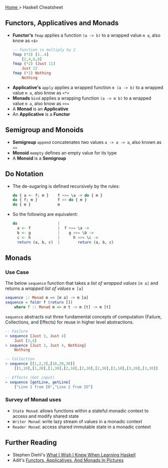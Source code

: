 [ Home ](https://jeffwindsor.github.io/) > Haskell Cheatsheet

## Functors, Applicatives and Monads

* **Functor's** `fmap` applies a function `(a -> b)` to a wrapped value `m a`, also know as `<$>`
    ```haskell
    -- function is multiply by 2
    fmap (*2) [1..4]
        [2,4,6,8]
    fmap (*2) (Just 11)
        Just 22
    fmap (*2) Nothing
        Nothing
    ```
* **Applicative's** `apply` applies a wrapped function `m (a -> b)` to a wrapped value `m a`, also know as `<*>`
* **Monads** `bind` applies a wrapping function `(a -> m b)` to a wrapped value `m a`, also know as `>>=`
* A **Monad** is an **Applicative**
* An **Applicative** is a **Functor**

## Semigroup and Monoids

* **Semigroup** `append` concatenates two values `a -> a -> a`, also known as `<>`
* **Monoid** `mempty` defines an empty value for its type
* A **Monoid** is a **Semigroup**


## Do Notation

* The de-sugaring is defined recursively by the rules:
    ```haskell
    do { a <- f; m }    f >>= \a -> do { m }
    do { f; m }         f >> do { m }
    do { m }            m
    ```
* So the following are equivalent:
    ```haskell
    do                  |
      a <- f            |  f >>= \a ->
      b <- g            |    g >>= \b ->
      c <- h            |      h >>= \c ->
      return (a, b, c)  |        return (a, b, c)
    ```

## Monads

### Use Case
The below `sequence` function that takes a *list of wrapped values* `[m a]` and returns a *wrapped list of values* `m [a]`
```haskell
sequence :: Monad m => [m a] -> m [a]
sequence = foldr f (return [])
    where f :: Monad m => m t -> m [t] -> m [t]
```
`sequence` abstracts out three fundamental concepts of computation (Failure, Collections, and Effects) for reuse in higher level abstractions.
```haskell
-- Failure
> sequence [Just 3, Just 4]
    Just [3,4]
> sequence [Just 3, Just 4, Nothing]
    Nothing

-- Collection
> sequence [[1,2,3],[10,20,30]]
    [[1,10],[1,20],[1,30],[2,10],[2,20],[2,30],[3,10],[3,20],[3,30]]

-- Effects (Get input)
> sequence [getLine, getLine]
    ["Line 1 from IO","Line 2 from IO"]
```

### Survey of Monad uses

* `State Monad`: allows functions within a stateful monadic context to access and modify shared state
* `Writer Monad`: write lazy stream of values in a monadic context
* `Reader Monad`: access shared immutable state in a monadic context



## Further Reading

* Stephen Diehl's [What I Wish I Knew When Learning Haskell](http://dev.stephendiehl.com/hask/)
* Adit's [Functors, Applicatives, And Monads In Pictures](http://adit.io/posts/2013-04-17-functors,_applicatives,_and_monads_in_pictures.html)


